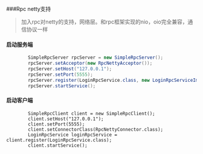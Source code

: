 ###Rpc netty支持

>加入rpc对netty的支持，网络层。和rpc框架实现的nio，oio完全兼容，通信协议一样

#### 启动服务端

```java
		SimpleRpcServer rpcServer = new SimpleRpcServer();
		rpcServer.setAcceptor(new RpcNettyAcceptor());
		rpcServer.setHost("127.0.0.1");
		rpcServer.setPort(5555);
		rpcServer.register(LoginRpcService.class, new LoginRpcServiceImpl());
		rpcServer.startService();
```
#### 启动客户端

```
		SimpleRpcClient client = new SimpleRpcClient();
		client.setHost("127.0.0.1");
		client.setPort(5555);
		client.setConnectorClass(RpcNettyConnector.class);
		LoginRpcService loginRpcService = client.register(LoginRpcService.class);
		client.startService();
```